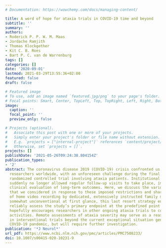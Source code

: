```yaml
---
# Documentation: https://wowchemy.com/docs/managing-content/

title: A word of hope for ataxia trials in COVID-19 time and beyond
subtitle: ''
summary: ''
authors:
- Roderick P. P. W. M. Maas
- Jordache Ramjith
- Thomas Klockgether
- Kit C. B. Roes
- Bart P. C. van de Warrenburg
tags: []
categories: []
date: '2020-09-01'
lastmod: 2021-03-29T13:55:36+02:00
featured: false
draft: false

# Featured image
# To use, add an image named `featured.jpg/png` to your page's folder.
# Focal points: Smart, Center, TopLeft, Top, TopRight, Left, Right, BottomLeft, Bottom, BottomRight.
image:
  caption: ''
  focal_point: ''
  preview_only: false

# Projects (optional).
#   Associate this post with one or more of your projects.
#   Simply enter your project's folder or file name without extension.
#   E.g. `projects = ["internal-project"]` references `content/project/deep-learning/index.md`.
#   Otherwise, set `projects = []`.
projects: []
publishDate: '2021-05-26T09:24:38.804154Z'
publication_types:
- '2'
abstract: The coronavirus disease 2019 (COVID-19) crisis confronted us, like many
  researchers worldwide, with an unforeseen challenge during the final stages of a
  randomized controlled trial involving ataxia patients. Institutional guidelines
  suddenly no longer allowed regular follow-up visits to take place, impeding the
  clinical evaluation of long-term outcomes. Here, we discuss the various scenarios
  that we considered in response to these imposed restrictions and share our experience
  of home video recording by dedicated, extensively instructed family members. Albeit
  somewhat unconventional at first glance, this last resort strategy enabled us to
  reliably assess the study’s primary endpoint at the predefined point in time and
  hopefully encourages researchers in other ongoing ataxia trials to continue their
  activities. Remote assessments of ataxia severity may serve as a reasonable substitute
  in interventional trials beyond the current exceptional situation generated by the
  COVID-19 pandemic, but will require further investigation.
publication: '*J Neurol*'
url_pdf: https://www.ncbi.nlm.nih.gov/pmc/articles/PMC7508233/
doi: 10.1007/s00415-020-10231-9
---
```

